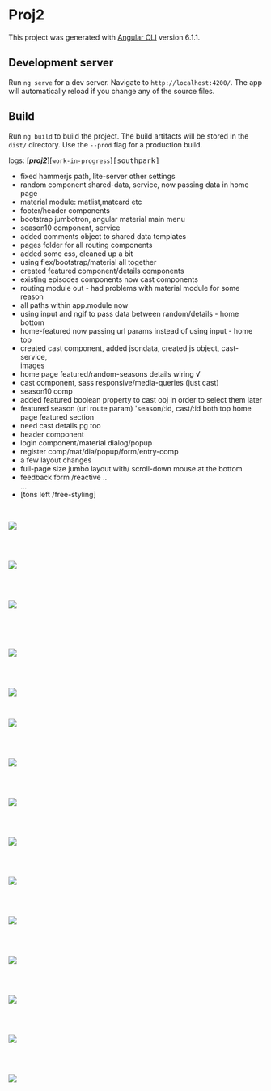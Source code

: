 # Proj2

This project was generated with [Angular CLI](https://github.com/angular/angular-cli) version 6.1.1.

## Development server

Run `ng serve` for a dev server. Navigate to `http://localhost:4200/`. The app will automatically reload if you change any of the source files.

## Build

Run `ng build` to build the project. The build artifacts will be stored in the `dist/` directory. Use the `--prod` flag for a production build.


>

logs:  [___proj2___][`work-in-progress`]<kbd>[southpark]</kbd>

- fixed hammerjs path, lite-server other settings
- random component shared-data, service, now passing data in home page
- material module: matlist,matcard etc
- footer/header components
- bootstrap jumbotron, angular material main menu
- season10 component, service
- added comments object to shared data templates
- pages folder for all routing components
- added some css, cleaned up a bit
- using flex/bootstrap/material all together
- created featured component/details components
- existing episodes components now cast components
- routing module out - had problems with material module for some reason
- all paths within app.module now
- using input and ngif to pass data between random/details - home bottom
- home-featured now passing url params instead of using input - home top
- created cast component, added jsondata, created js object, cast-service,  
  images
- home page featured/random-seasons details wiring √  
- cast component, sass responsive/media-queries (just cast)  
- season10 comp    
- added featured boolean property to cast obj in order to select them later  
- featured season (url route param) 'season/:id, cast/:id both top home page 
  featured section 
- need cast details pg too
- header component    
- login component/material dialog/popup 
- register comp/mat/dia/popup/form/entry-comp
- a few layout changes
- full-page size jumbo layout with/ scroll-down mouse at the bottom
- feedback form /reactive
..        
...         
- [tons left /free-styling]





<br/>


![](proj2/src/assets/images/screenshots/home-desktop.png)

<br/>

<br/>

![](proj2/src/assets/images/screenshots/home-tablet.png)

<br/>



<br/>

![](proj2/src/assets/images/screenshots/home-mobile.png)

<br/>


<br/>

<br/>

![](proj2/src/assets/images/screenshots/desktop-layout.png)

<br/>

<br/>


![](proj2/src/assets/images/screenshots/mobile-layout.png)

<br/>



![](proj2/src/assets/images/screenshots/cast1.png)

<br/>





<br/>

![](proj2/src/assets/images/screenshots/register.png)

<br/>

<br/>

![](proj2/src/assets/images/screenshots/login.png)

<br/>

<br/>

![](proj2/src/assets/images/screenshots/layout6.png)

<br/>



<br/>


![](proj2/src/assets/images/screenshots/cast3.png)

<br/>

<br/>

![](proj2/src/assets/images/screenshots/home-mobile.png)


<br/>

<br/>

![](proj2/src/assets/images/screenshots/footer.png)


<br/>


<br/>

![](proj2/src/assets/images/screenshots/cast.png)

<br/>

<br/>

![](proj2/src/assets/images/screenshots/seasons.png)

<br/>

<br/>

![](proj2/src/assets/images/screenshots/featured.png)

<br/>
